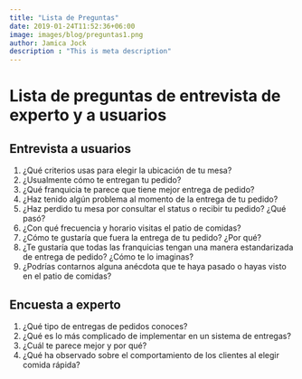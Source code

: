 ```yaml
---
title: "Lista de Preguntas"
date: 2019-01-24T11:52:36+06:00
image: images/blog/preguntas1.png
author: Jamica Jock
description : "This is meta description"
---
```


# Lista de preguntas de entrevista de experto y a usuarios

Entrevista a usuarios
-----

1. ¿Qué criterios usas para elegir la ubicación de tu mesa?
2. ¿Usualmente cómo te entregan tu pedido?
3. ¿Qué franquicia te parece que tiene mejor entrega de pedido?
4. ¿Haz tenido algún problema al momento de la entrega de tu pedido? 
5. ¿Haz perdido tu mesa por consultar el status o recibir tu pedido? ¿Qué pasó?
6. ¿Con qué frecuencia y horario visitas el patio de comidas?
7. ¿Cómo te gustaría que fuera la entrega de tu pedido? ¿Por qué?
8. ¿Te gustaría que todas las franquicias tengan una manera estandarizada de entrega de pedido? ¿Cómo te lo imaginas?
9. ¿Podrías contarnos alguna anécdota que te haya pasado o hayas visto en el patio de comidas?

Encuesta a experto
----

1. ¿Qué tipo de entregas de pedidos conoces?
2. ¿Qué es lo más complicado de implementar en un sistema de entregas?
3. ¿Cuál te parece mejor y por qué?
4. ¿Qué ha observado sobre el comportamiento de los clientes al elegir comida rápida?

